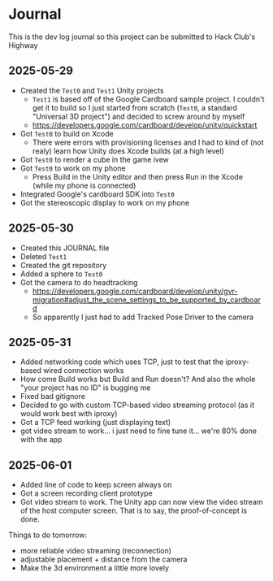 # Journal

This is the dev log journal so this project can be submitted to Hack Club's Highway

## 2025-05-29

- Created the `Test0` and `Test1` Unity projects
  - `Test1` is based off of the Google Cardboard sample project. I couldn't get it to build so I just started from scratch (`Test0`, a standard "Universal 3D project") and decided to screw around by myself
  - https://developers.google.com/cardboard/develop/unity/quickstart
- Got `Test0` to build on Xcode
  - There were errors with provisioning licenses and I had to kind of (not realy) learn how Unity does Xcode builds (at a high level)
- Got `Test0` to render a cube in the game ivew
- Got `Test0` to work on my phone
  - Press Build in the Unity editor and then press Run in the Xcode (while my phone is connected)
- Integrated Google's cardboard SDK into `Test0`
- Got the stereoscopic display to work on my phone

## 2025-05-30

- Created this JOURNAL file
- Deleted `Test1`
- Created the git repository
- Added a sphere to `Test0`
- Got the camera to do headtracking
  - https://developers.google.com/cardboard/develop/unity/gvr-migration#adjust_the_scene_settings_to_be_supported_by_cardboard
  - So apparently I just had to add Tracked Pose Driver to the camera

## 2025-05-31

- Added networking code which uses TCP, just to test that the iproxy-based wired connection works
- How come Build works but Build and Run doesn't? And also the whole "your project has no ID" is bugging me
- Fixed bad gitignore
- Decided to go with custom TCP-based video streaming protocol (as it would work best with iproxy)
- Got a TCP feed working (just displaying text)
- got video stream to work... i just need to fine tune it... we're 80% done with the app

## 2025-06-01

- Added line of code to keep screen always on
- Got a screen recording client prototype
- Got video stream to work. The Unity app can now view the video stream of the host computer screen. That is to say, the proof-of-concept is done.


Things to do tomorrow:
- more reliable video streaming (reconnection)
- adjustable placement + distance from the camera
- Make the 3d environment a little more lovely

